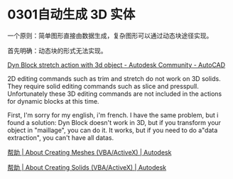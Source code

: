 # 0301自动生成 3D 实体

一个原则：简单图形直接由数据生成，复杂图形可以通过动态块途径实现。

首先明确：动态块的形式无法实现。

[Dyn Block stretch action with 3d object - Autodesk Community - AutoCAD](https://forums.autodesk.com/t5/dynamic-blocks-forum/dyn-block-stretch-action-with-3d-object/td-p/3915063)

2D editing commands such as trim and stretch do not work on 3D solids. They require solid editing commands such as slice and presspull. Unfortunately these 3D editing commands are not included in the actions for dynamic blocks at this time.

First, I'm sorry for my english, i'm french. I have the same problem, but i found a solution: Dyn Block doesn't work in 3D, but if you transform your object in "maillage", you can do it. It works, but if you need to do a"data extraction", you can't have all datas.

[帮助 | About Creating Meshes (VBA/ActiveX) | Autodesk](https://help.autodesk.com/view/OARX/2018/CHS/?guid=GUID-52C230A9-E7FA-4D97-86D3-362D08C4BEF4)

[帮助 | About Creating Solids (VBA/ActiveX) | Autodesk](https://help.autodesk.com/view/OARX/2018/CHS/?guid=GUID-EB3F1ACC-EE98-4A48-ABCB-AB0B34D3D8A2)